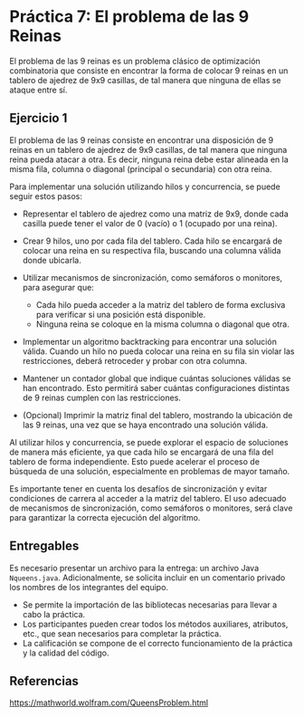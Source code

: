 # Práctica 7: El problema de las 9 Reinas

El problema de las 9 reinas es un problema clásico de optimización combinatoria que consiste en encontrar la forma de colocar 9 reinas en un tablero de ajedrez de 9x9 casillas, de tal manera que ninguna de ellas se ataque entre sí.

## Ejercicio 1

El problema de las 9 reinas consiste en encontrar una disposición de 9 reinas en un tablero de ajedrez de 9x9 casillas, de tal manera que ninguna reina pueda atacar a otra. Es decir, ninguna reina debe estar alineada en la misma fila, columna o diagonal (principal o secundaria) con otra reina.

Para implementar una solución utilizando hilos y concurrencia, se puede seguir estos pasos:

- Representar el tablero de ajedrez como una matriz de 9x9, donde cada casilla puede tener el valor de 0 (vacío) o 1 (ocupado por una reina).

- Crear 9 hilos, uno por cada fila del tablero. Cada hilo se encargará de colocar una reina en su respectiva fila, buscando una columna válida donde ubicarla.

- Utilizar mecanismos de sincronización, como semáforos o monitores, para asegurar que:
   - Cada hilo pueda acceder a la matriz del tablero de forma exclusiva para verificar si una posición está disponible.
   - Ninguna reina se coloque en la misma columna o diagonal que otra.

- Implementar un algoritmo backtracking para encontrar una solución válida. Cuando un hilo no pueda colocar una reina en su fila sin violar las restricciones, deberá retroceder y probar con otra columna.

- Mantener un contador global que indique cuántas soluciones válidas se han encontrado. Esto permitirá saber cuántas configuraciones distintas de 9 reinas cumplen con las restricciones.

- (Opcional) Imprimir la matriz final del tablero, mostrando la ubicación de las 9 reinas, una vez que se haya encontrado una solución válida.

Al utilizar hilos y concurrencia, se puede explorar el espacio de soluciones de manera más eficiente, ya que cada hilo se encargará de una fila del tablero de forma independiente. Esto puede acelerar el proceso de búsqueda de una solución, especialmente en problemas de mayor tamaño.

Es importante tener en cuenta los desafíos de sincronización y evitar condiciones de carrera al acceder a la matriz del tablero. El uso adecuado de mecanismos de sincronización, como semáforos o monitores, será clave para garantizar la correcta ejecución del algoritmo.

## Entregables

Es necesario presentar un archivo para la entrega: un archivo Java `Nqueens.java`. Adicionalmente, se solicita incluir en un comentario privado los nombres de los integrantes del equipo.

- Se permite la importación de las bibliotecas necesarias para llevar a cabo la práctica.
- Los participantes pueden crear todos los métodos auxiliares, atributos, etc., que sean necesarios para completar la práctica.
- La calificación se compone de el correcto funcionamiento de la práctica y la calidad del código.

## Referencias

https://mathworld.wolfram.com/QueensProblem.html
